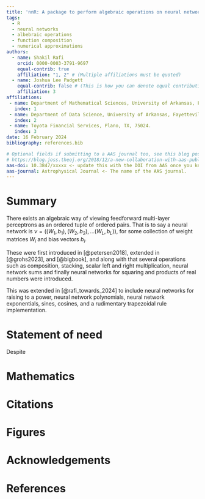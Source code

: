 ```yaml
---
title: 'nnR: A package to perform algebraic operations on neural networks'
tags:
  - R
  - neural networks
  - albebraic operations
  - function composition
  - numerical approximations
authors:
  - name: Shakil Rafi
    orcid: 0000-0003-3791-9697
    equal-contrib: true
    affiliation: "1, 2" # (Multiple affiliations must be quoted)
  - name: Joshua Lee Padgett
    equal-contrib: false # (This is how you can denote equal contributions between multiple authors)
    affiliation: 3
affiliations:
 - name: Department of Mathematical Sciences, University of Arkansas, Fayetteville, AR, 72701.
   index: 1
 - name: Department of Data Science, University of Arkansas, Fayetteville, AR, 72701.
   index: 2
 - name: Toyota Financial Services, Plano, TX, 75024.
   index: 3
date: 16 February 2024
bibliography: references.bib

# Optional fields if submitting to a AAS journal too, see this blog post:
# https://blog.joss.theoj.org/2018/12/a-new-collaboration-with-aas-publishing
aas-doi: 10.3847/xxxxx <- update this with the DOI from AAS once you know it.
aas-journal: Astrophysical Journal <- The name of the AAS journal.
---
```


# Summary

There exists an algebraic way of viewing feedforward multi-layer perceptrons as an ordered tuple of ordered pairs.
That is to say a neural network is $\nu = ((W_1,b_1),(W_2,b_2),...(W_L,b_L))$, for some collection of weight matrices $W_i$ and bias vectors $b_i$.

These were first introduced in [@petersen2018], extended in [@grohs2023], and [@bigbook], and along with that several operations such as composition, stacking, scalar left and right multiplication, neural network sums and finally neural networks for squaring and products of real numbers were introduced.

This was extended in [@rafi_towards_2024] to include neural networks for raising to a power, neural network polynomials, neural network exponentials, sines, cosines, and a rudimentary trapezoidal rule implementation.

# Statement of need

Despite

# Mathematics

# Citations

# Figures

# Acknowledgements

# References
